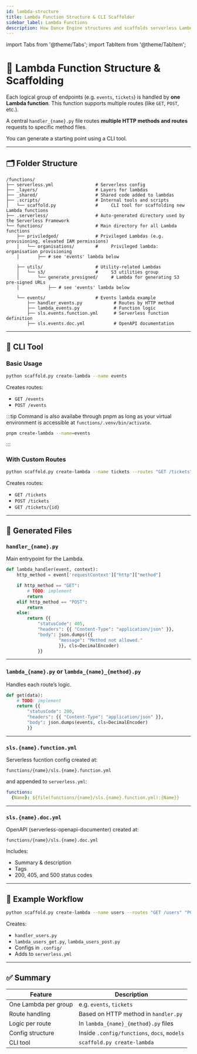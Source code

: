 ```yaml
---
id: lambda-structure
title: Lambda Function Structure & CLI Scaffolder
sidebar_label: Lambda Functions
description: How Dance Engine structures and scaffolds serverless Lambda functions.
---
```


import Tabs from '@theme/Tabs';
import TabItem from '@theme/TabItem';

# 🧱 Lambda Function Structure & Scaffolding

Each logical group of endpoints (e.g. `events`, `tickets`) is handled by **one Lambda function**. This function supports multiple routes (like `GET`, `POST`, etc.). 

A central `handler_{name}.py` file routes **multiple HTTP methods and routes** requests to specific method files.

You can generate a starting point using a CLI tool.

---

## 🗂 Folder Structure

```
/functions/
├── serverless.yml                # Serverless config
├── _layers/                      # Layers for lambdas
├── _shared/                      # Shared code added to lambdas
├── .scripts/                     # Internal tools and scripts
│   └── scaffold.py               #     CLI tool for scaffolding new Lambda functions
├── .serverless/                  # Auto-generated directory used by the Serverless Framework
└── functions/                    # Main directory for all Lambda functions
    ├── priviledged/              # Privileged Lambdas (e.g. provisioning, elevated IAM permissions)
    │   └── organisations/        #     Privileged lambda: organisation provisioning
    │       ├── # see 'events' lambda below

    ├── utils/                    # Utility-related Lambdas
    │   └── s3/                   #     S3 utilities group
    │       └── generate_presigned/     # Lambda for generating S3 pre-signed URLs
    │           ├── # see 'events' lambda below

    └── events/                   # Events lambda example
        ├── handler_events.py            # Routes by HTTP method
        ├── lambda_events.py             # Function logic
        ├── sls.events.function.yml      # Serverless function definition
        ├── sls.events.doc.yml           # OpenAPI documentation

```

---

## 🚀 CLI Tool

### Basic Usage

```bash
python scaffold.py create-lambda --name events
```

Creates routes:
- `GET /events`
- `POST /events`

:::tip
Command is also availabe through pnpm as long as your virtual environment is accessible at `functions/.venv/bin/activate`.
```bash
pnpm create-lambda --name=events
```
:::

### With Custom Routes

```bash
python scaffold.py create-lambda --name tickets --routes "GET /tickets" "POST /tickets" "GET /tickets/{id}"
```

Creates routes:
- `GET /tickets`
- `POST /tickets`
- `GET /tickets/{id}`

---

## 📄 Generated Files 

### `handler_{name}.py`

Main entrypoint for the Lambda.

```python
def lambda_handler(event, context):
    http_method = event['requestContext']["http"]["method"]

    if http_method == "GET":
        # TODO: implement
        return 
    elif http_method == "POST":
        return 
    else:
        return {{
            "statusCode": 405, 
            "headers": {{ "Content-Type": "application/json" }}, 
            "body": json.dumps({{
                    "message": "Method not allowed."
                    }}, cls=DecimalEncoder)
            }}
```

---

### `lambda_{name}.py` or `lambda_{name}_{method}.py`

Handles each route’s logic.

```python
def get(data):
    # TODO: implement
    return {{
        "statusCode": 200, 
        "headers": {{ "Content-Type": "application/json" }}, 
        "body": json.dumps(events, cls=DecimalEncoder)
        }}
```

---

### `sls.{name}.function.yml`

Serverless fucntion config created at:

```text
functions/{name}/sls.{name}.function.yml
```

and appended to `serverless.yml`:

```yaml
functions:
  {Name}: ${file(functions/{name}/sls.{name}.function.yml):{Name}}
```

---

### `sls.{name}.doc.yml`

OpenAPI (serverless-openapi-documenter) created at:

```text
functions/{name}/sls.{name}.doc.yml
```

Includes:
- Summary & description
- Tags
- 200, 405, and 500 status codes

---

## 🧪 Example Workflow

```bash
python scaffold.py create-lambda --name users --routes "GET /users" "POST /users" "GET /users/{id}"
```

Creates:
- `handler_users.py`
- `lambda_users_get.py`, `lambda_users_post.py`
- Configs in `.config/`
- Adds to `serverless.yml`

---

## ✅ Summary

| Feature           | Description                                 |
|-------------------|---------------------------------------------|
| One Lambda per group | e.g. `events`, `tickets`                  |
| Route handling    | Based on HTTP method in `handler.py`        |
| Logic per route   | In `lambda_{name}_{method}.py` files        |
| Config structure  | Inside `.config/functions`, `docs`, `models`|
| CLI tool       | `scaffold.py create-lambda`                 |
